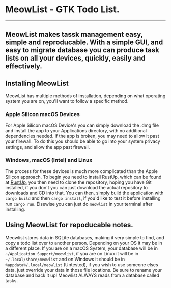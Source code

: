 # MeowList - GTK Todo List.
------------
MeowList makes tassk management easy, simple and reproducable. With a simple GUI, and easy to migrate database you can produce task lists on all your devices, quickly, easily and effectively.<br>
------------
## Installing MeowList
MeowList has multiple methods of installation, depending on what operating system you are on, you'll want to follow a specific method.<br>
### Apple Silicon macOS Devices
For Apple Silicon macOS Device's you can simply download the .dmg file and install the app to your Applications directory, with no additional dependencies needed. If the app is broken, you may need to allow it past your firewall. To do this you should be able to go into your system privacy settings, and allow the app past firewall.
### Windows, macOS (Intel) and Linux
The process for these devices is much more complicated than the Apple Silicon approach. To begin you need to install RustUp, which can be found at [RustUp](https://rustup.rs/), you then need to clone the repository, hoping you have Git installed, if you don't you can just download the actual repository to downloads and CD into that. You can then, simply build the application with `cargo build` and then `cargo install`, if you'd like to test it before installing run `cargo run`. Elsewise you can just do `meowlist` in your terminal after installing.<br>

## Using MeowList for repoducable notes.
Meowlist stores data in SQLite databases, making it very simple to find, and copy a todo list over to another person. Depending on your OS it may be in a different place. If you are on a macOS System, your database will be in `~/Application Support/meowlist`, if you are on Linux it will be in `~/.local/share/meowlist` and on Windows it should be in `%appdata%/.local/meowlist` (Untested), if you wish to use someone elses data, just override your data in those file locations. Be sure to rename your database and back it up! Meowlist ALWAYS reads from a database called tasks.
